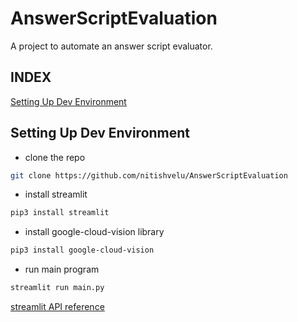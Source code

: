 # AnswerScriptEvaluation

A project to automate an answer script evaluator.

## INDEX
[Setting Up Dev Environment](https://github.com/aniruddhakj/AnswerScriptEvaluation/edit/main/README.md#setting-up-dev-environment)


## Setting Up Dev Environment

- clone the repo

```bash
git clone https://github.com/nitishvelu/AnswerScriptEvaluation
```

- install streamlit

```bash
pip3 install streamlit
```

- install google-cloud-vision library

```bash
pip3 install google-cloud-vision
```

- run main program

```bash
streamlit run main.py
```

[streamlit API reference](https://docs.streamlit.io/en/stable/)
